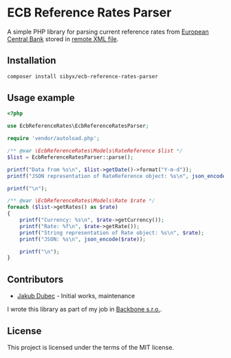 # ECB Reference Rates Parser

A simple PHP library for parsing current reference rates from [European Central Bank](http://www.ecb.europa.eu) stored in [remote XML file](http://www.ecb.europa.eu/stats/eurofxref/eurofxref-daily.xml).

## Installation

```bash
composer install sibyx/ecb-reference-rates-parser
```

## Usage example

```php
<?php

use EcbReferenceRates\EcbReferenceRatesParser;

require 'vendor/autoload.php';

/** @var \EcbReferenceRates\Models\RateReference $list */
$list = EcbReferenceRatesParser::parse();

printf("Data from %s\n", $list->getDate()->format("Y-m-d"));
printf("JSON representation of RateReference object: %s\n", json_encode($list));

printf("\n");

/** @var \EcbReferenceRates\Models\Rate $rate */
foreach ($list->getRates() as $rate)
{
	printf("Currency: %s\n", $rate->getCurrency());
	printf("Rate: %f\n", $rate->getRate());
	printf("String representation of Rate object: %s\n", $rate);
	printf("JSON: %s\n", json_encode($rate));

	printf("\n");
}
```

## Contributors
 
 - [Jakub Dubec](https://github.com/Sibyx) - Initial works, maintenance
  
I wrote this library as part of my job in [Backbone s.r.o.](https://www.backbone.sk/en/).

## License

This project is licensed under the terms of the MIT license.